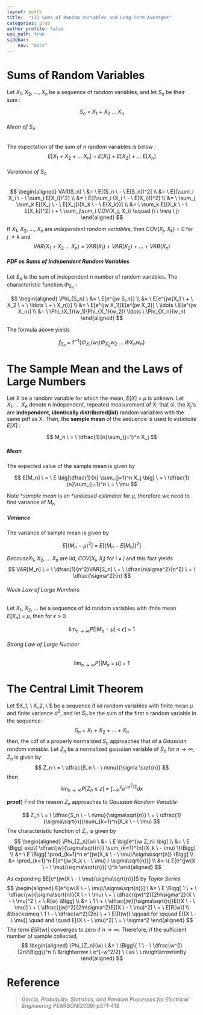 ```yaml
---
layout: posts
title:  "(3) Sums of Random Variables and Long-Term Averages"
categories: prob
author_profile: false
use_math: true
sidebar:
    nav: "docs"
---
```


# Sums of Random Variables
Let $X_1, \ X_2, \ \ldots, \ X_n$ be a sequence of random variables, and let $S_n$ be their sum :

$$
    S_n \ = \ X_1 \ + \ X_2 \ \ldots \ X_n
$$

###### Mean of $S_n$
The expectation of the sum of n random variables is below :
$$
    E[X_1 \ + \ X_2 \ + \ \ldots \ X_n] \ = \ E[X_1] \ + \ E[X_2] \ + \ \ldots \ E[X_n]
$$

###### Varaiance of $S_n$
$$
    \begin{aligned}
        VAR(S_n) \  &= \ E[(S_n \ - \ E[S_n])^2] \\
                    &= \ E[(\sum_i X_i \ - \ \sum_i E[X_i])^2] \\
                    &= \ E[(\sum_i (X_i \ - \ E[X_i]))^2] \\
                    &= \ \sum_j \sum_k E[(X_j \ - \ E[X_j])(X_k \ - \ E{X_k})] \\
                    &= \ \sum_k E[(X_k \ - \ E[X_k])^2] \ + \ \sum_j\sum_i COV(X_j, X_i)    \qquad (i \ \neq \ j)
    \end{aligned}
$$

If $X_1, \ X_2, \ \ldots, \ X_n$ are *independent random variables*, then $COV(X_j, \ X_k) \ = \ 0$ for $j \ \neq k$ and
$$
    VAR(X_1 \ + \ X_2 \ \ldots \ X_n) \ = \ VAR(X_1) \ + \ VAR(X_2) \ + \ \ldots \ + \ VAR(X_n)
$$

##### PDF os Sums of Independent Random Variables
Let $S_n$ is the sum of independent n number of random variables. The characteristic function $\Phi_{S_n}$ :

$$
    \begin{aligned}
        \Phi_{S_n} \    &= \ E[e^{jw S_n}] \\
                        &= \ E[e^{jw(X_1 \ + \ X_2 \ + \ \ldots \ + \ X_n)}] \\
                        &= \ E[e^(jw X_1)]E[e^(jw X_2)] \ \ldots \ E[e^(jw X_n)] \\
                        &= \ \Phi_{X_1}(w_1)\Phi_{X_1}(w_2)\ \ldots \ \Phi_{X_n}(w_n)
    \end{aligned}
$$

The formula above yields

$$
    f_{S_n} \ = \ \mathbb{f}^{-1} \{ \Phi_{X_1}(w_1)\Phi_{X_2}{w_2} \ \ldots \ \Phi{X_n}{w_n} \}
$$

# The Sample Mean and the Laws of Large Numbers
Let X be a random variable for which the mean, $E[X] \ = \ \mu$ is unknwn. Let $X_1, \ \ldots \ X_n$ denote n independent, repeated measurement of X; that si, the $X_j$'s are **independent, identically distributed(iid)** random variables with the same pdf as X.
Then, the **sample mean** of the sequence is used to *estimaite* $E[X]$ :

$$
    M_n \ = \ \dfrac{1}{n}\sum_{j=1}^n X_j
$$


##### Mean
The expected value of the sample mean is given by 

$$
    E[M_n] \ = \ E \big[\dfrac{1}{n} \sum_{j=1}^n X_j \big] \ = \ \dfrac{1}{n}\sum_{j=1}^n \ = \ \mu
$$

Note **sample mean* is an **unbiased estimator* for $\mu$, therefore we need to find variance of $M_n$

##### Variance
The variance of sample mean is given by

$$
    E[(M_n \ - \ \mu)^2] \ = \ E[(M_n \ - \ E[M_n])^2]
$$

$Because X_1, \ X_2, \ \ldots \ X_n$ are iid, $COV(X_i, \ X_j)$ for $i \ \neq \ j$ and this fact yields
$$
    VAR[M_n] \ = \ \dfrac{1}{n^2}VAR[S_n] \ = \ \dfrac{n\sigma^2}{n^2} \ = \ \dfrac{\sigma^2}{n}
$$

###### Week Law of Large Numbers
Let $X_1, \ X_2, \ \ldots$ be a sequence of iid random variables with ifnite mean $E[X_n] \ = \ \mu$, then for $\epsilon \ > \ 0$

$$
    \lim_{n\rightarrow\infty}P[\vert M_n \ - \ \mu \vert \ < \ \epsilon] \ = \ 1
$$

###### Strong Law of Large Number

$$
 \lim_{n\rightarrow\infty}P[\vert M_n \ = \ \mu] \ = \ 1
$$

# The Central Limit Theorem
Let $X_1, \ X_2, \ $ be a sequence if iid random variables with finite mean $\mu$ and finite variance $\sigma^2$, and let $S_n$ be the sum of the first n random variable in the sequence :
$$
    S_n \ = \ X_1 \ + \ X_2 \ + \ \ldots \ + \ X_n
$$
then, the cdf of a properly normalized $S_n$ approaches that of a *Gaussian random variable*.
Let $Z_n$ be a normalized gaussian variable of $S_n$ for $n\rightarrow\infty$, $Z_n$ is given by 
$$
    Z_n \ = \ \dfrac{S_n \ - \ n\mu}{\sigma \sqrt{n}}
$$
then
$$
    \lim_{n\rightarrow\infty}P[Z_n \ \leq \ z] \ = \ \int_{-\infty}^{z}e^{-x^2 / 2}dx
$$

**proof)** Find the reason $Z_n$ approaches to *Gaussian Random Variable*

$$
    Z_n \ = \ \dfrac{S_n \ - \ n\mu}{\sigma\sqrt{n}} \ = \ \dfrac{1}{\sigma\sqrt{n}}\sum_{k=1}^n(X_k \ - \ \mu)
$$
The characteristic function of $Z_n$ is given by
$$
    \begin{aligned}
        \Phi_{Z_n}(w) \ &= \ E \big[e^{jw Z_n} \big] \\
                        &= \ E \Bigg[ exp\{ \dfrac{jw}{\sigma\sqrt{n}} \sum_{k=1}^{n}(X_k \ - \mu) \}\Bigg] \\
                        &= \ E \Bigg[ \prod_{k=1}^n e^{jw(X_k \ - \ \mu)/\sigma\sqrt{n}} \Bigg] \\
                        &= \prod_{k=1}^n E[e^{jw(X_k \ - \ \mu) / \sigma\sqrt{n}}] \\
                        &= \{ E[e^{jw(X \ - \ \mu)/\sigma\sqrt{n}}] \}^n
    \end{aligned}
$$

As expanding $E[e^{jw(X \ - \ \mu)/\sigma\sqrt{n}}]$ by *Taylor Series*
$$
    \begin{aligned}
        E[e^{jw(X \ - \ \mu)/\sigma\sqrt{n}}] \ &= \ E \Bigg[ 1 \ + \  \dfrac{jw}{\sigma\sqrt{n}}(X \ - \ \mu) \ + \ \dfrac{(jw)^2}{2!n\sigma^2}(X \ - \ \mu)^2 \ + \ R(w) \Bigg] \\
                                                &= \ 1 \ + \ \dfrac{jw}{\sigma\sqrt{n}}E[(X \ - \ \mu)] \ + \ \dfrac{(jw)^2}{2!n\sigma^2}E[(X \ - \ \mu)^2] \ + \ E[R(w)] \\
                                                &\backsimeq \ 1 \ - \ \dfrac{w^2}{2n} \ + \ E[R(w)] \qquad for \qquad E[(X \ - \ \mu)] \quad and \quad E[(X \ - \ \mu)^2] \ = \ \sigma^2
    \end{aligned}
$$
The term $E[R(w)]$ converges to zero if $n\rightarrow\infty$. Therefore, if the sufficient number of sample collected,
$$
    \begin{aligned}
        \Phi_{Z_n}(w) \ &= \ \Bigg\{ 1 \ - \ \dfrac{w^2}{2n}\Bigg\}^n \\
                        &\rightarrow \ e^{-w^2/2} \ \ as \ \ n\rightarrow\infty
    \end{aligned}
$$

# Reference

>Garcia, *Probability, Statistics, and Random Processes for Electrical Engineering* PEARSON(2009) p371-413